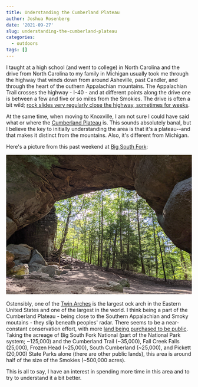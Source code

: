 ```yaml
---
title: Understanding the Cumberland Plateau
author: Joshua Rosenberg
date: '2021-09-27'
slug: understanding-the-cumberland-plateau
categories:
  - outdoors
tags: []
---
```


I taught at a high school (and went to college) in North Carolina and the drive from North Carolina to 
my family in Michigan usually took me through the highway that winds down from around Asheville, past Candler,
and through the heart of the outhern Appalachian mountains. The Appalachian Trail crosses the highway - I-40 -
and at different points along the drive one is between a few and five or so miles from the Smokies. The drive is 
often a bit wild; [rock slides very regularly close the highway, sometimes for weeks](https://www.knoxnews.com/picture-gallery/news/2019/07/17/historic-photos-interstate-40-biggest-rockslides/1656940001/). 

At the same time, when moving to Knoxville, I am not sure I could have said what or where the [Cumberland Plateau](https://en.wikipedia.org/wiki/Cumberland_Plateau) is. This sounds absolutely banal, but I believe the key
to initially understanding the area is that it's a plateau--and that makes it distinct from the mountains. Also, 
it's different from Michigan.

Here's a picture from this past weekend at [Big South Fork](https://www.nps.gov/biso/index.htm):

![twin arches in big south fork](images/PXL_20210925_202747553.png)

Ostensibly, one of the [Twin Arches](https://www.tn.gov/environment/program-areas/na-natural-areas/natural-areas-east-region/east-region-/na-na-twin-arches.html) is the largest ock arch in the Eastern United States and one of the largest in the world. I think being a part of the Cumberland Plateau - being close to the Southern Appalachian and Smoky moutains - they slip beneath peoples' radar. There seems to be a near-constant conservation effort, with more [land being purchased to be public](https://www.knoxnews.com/story/news/2021/09/23/tennessee-skinner-mountain-cumberland-plateau-now-protected/8417864002/). Taking the acreage of Big South Fork National (part of the National Park system; ~125,000) and the Cumberland Trail (~35,000), Fall Creek Falls (25,000), Frozen Head (~25,000), South Cumberland (~25,000), and Pickett (20,000) State Parks alone (there are other public lands), this area is around half of the size of the Smokies (~500,000 acres).

This is all to say, I have an interest in spending more time in this area and to try to understand it a bit better.